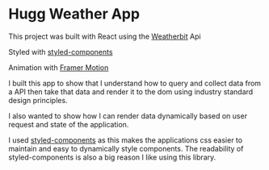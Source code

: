 # Hugg Weather App

This project was built with React
using the [Weatherbit](https://www.weatherbit.io) Api

Styled with [styled-components](https://styled-components.com/)

Animation with [Framer Motion](https://www.framer.com/motion/)

I built this app to show that I understand how to query and collect data from a API then take that data and render it to the dom using industry standard design principles.

I also wanted to show how I can render data dynamically based on user request and state of the application.

I used [styled-components](https://styled-components.com/) as this makes the applications css easier to maintain and easy to dynamically style components. The readability of styled-components is also a big reason I like using this library.

